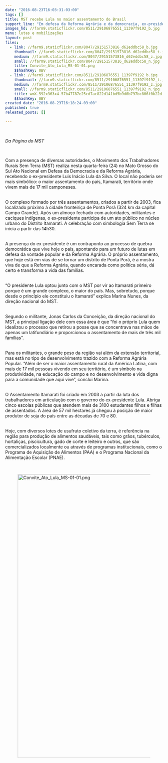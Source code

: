```yaml
---
date: "2016-08-23T16:03:31-03:00"
tags: []
title: MST recebe Lula no maior assentamento do Brasil
support_line: "Em defesa da Reforma Agrária e da democracia, ex-presidente participa de ato no Assentamento Itamarati, em Mato Grosso do Sul"
images_hd: //farm9.staticflickr.com/8511/29106876551_11397f9192_b.jpg
menu: lutas e mobilizações
layout: post
files:
  - link: //farm9.staticflickr.com/8047/29151573816_d62eddbc58_b.jpg
    thumbnail: //farm9.staticflickr.com/8047/29151573816_d62eddbc58_t.jpg
    medium: //farm9.staticflickr.com/8047/29151573816_d62eddbc58_z.jpg
    small: //farm9.staticflickr.com/8047/29151573816_d62eddbc58_n.jpg
    title: Convite_Ato_Lula_MS-01-01.png
    $$hashKey: 0BV
  - link: //farm9.staticflickr.com/8511/29106876551_11397f9192_b.jpg
    thumbnail: //farm9.staticflickr.com/8511/29106876551_11397f9192_t.jpg
    medium: //farm9.staticflickr.com/8511/29106876551_11397f9192_z.jpg
    small: //farm9.staticflickr.com/8511/29106876551_11397f9192_n.jpg
    title: wmX-592x363x4-57b47787e25cd7ac822d141bd5b9d0b797bc806f0b22d.jpg
    $$hashKey: 0BY
created_date: "2016-08-23T16:18:24-03:00"
published: true
releated_posts: []

---
```

<p>&nbsp;</p>

<p><em>Da P&aacute;gina do MST&nbsp;</em></p>

<p>&nbsp;</p>

<p>Com a presen&ccedil;a de diversas autoridades, o Movimento dos Trabalhadores Rurais Sem Terra (MST) realiza nesta quarta-feira (24) no Mato Grosso do Sul Ato Nacional em Defesa da Democracia e da Reforma Agr&aacute;ria, recebendo o ex-presidente Luis In&aacute;cio Lula da Silva. O local n&atilde;o poderia ser mais simb&oacute;lico: o maior assentamento do pa&iacute;s, Itamarati, territ&oacute;rio onde vivem mais de 17 mil camponeses.</p>

<p><br />
O complexo formado por tr&ecirc;s assentamentos, criados a partir de 2003, fica localizado pr&oacute;ximo &agrave; cidade fronteiri&ccedil;a de Ponta Por&atilde; (324 km da capital Campo Grande). Ap&oacute;s um almo&ccedil;o fechado com autoridades, militantes e caciques ind&iacute;genas, o ex-presidente participa de um ato p&uacute;blico no n&uacute;cleo urbano do Distrito Itamarati. A celebra&ccedil;&atilde;o com simbologia Sem Terra se inicia a partir das 14h30.</p>

<p><br />
A presen&ccedil;a do ex-presidente &eacute; um contraponto ao processo de quebra democr&aacute;tica que vive hoje o pa&iacute;s, apontando para um futuro de lutas em defesa da vontade popular e da Reforma Agr&aacute;ria. O pr&oacute;prio assentamento, que hoje est&aacute; em vias de se tornar um distrito de Ponta Por&atilde;, &eacute; a mostra viva de que a Reforma Agr&aacute;ria, quando encarada como pol&iacute;tica s&eacute;ria, d&aacute; certo e transforma a vida das fam&iacute;lias.</p>

<p><br />
&ldquo;O presidente Lula optou junto com o MST por vir ao Itamarati primeiro porque &eacute; um grande complexo, o maior do pa&iacute;s. Mas, sobretudo, porque desde o princ&iacute;pio ele constituiu o Itamarati&rdquo; explica Marina Nunes, da dire&ccedil;&atilde;o nacional do MST.</p>

<p><br />
Segundo o militante, Jonas Carlos da Concei&ccedil;&atilde;o, da dire&ccedil;&atilde;o nacional do MST, a principal liga&ccedil;&atilde;o dele com essa &aacute;rea &eacute; que &ldquo;foi o pr&oacute;prio Lula quem idealizou o processo que retirou a posse que se concentrava nas m&atilde;os de apenas um latifundi&aacute;rio e proporcionou o assentamento de mais de tr&ecirc;s&nbsp;mil fam&iacute;lias&rdquo;.</p>

<p><br />
Para os militantes, o grande peso da regi&atilde;o vai al&eacute;m da extens&atilde;o territorial, mas est&aacute; no tipo de desenvolvimento trazido com a Reforma Agr&aacute;ria Popular. &ldquo;Al&eacute;m de ser o maior assentamento rural da Am&eacute;rica Latina, com mais de 17 mil pessoas vivendo em seu territ&oacute;rio, &eacute; um s&iacute;mbolo na produtividade, na educa&ccedil;&atilde;o do campo e no desenvolvimento e vida digna para a comunidade que aqui vive&rdquo;, conclui Marina.&nbsp;</p>

<p><br />
O Assentamento Itamarati foi criado em 2003 a partir da luta dos trabalhadores em articula&ccedil;&atilde;o com o governo do ex-presidente Lula. Abriga cinco escolas p&uacute;blicas que atendem mais de 3100 estudantes filhos e filhas de assentados. A &aacute;rea de 57 mil hectares j&aacute; chegou &agrave; posi&ccedil;&atilde;o de maior produtor de soja do pa&iacute;s entre as d&eacute;cadas de 70 e 80.</p>

<p><br />
Hoje, com diversos lotes de usufruto coletivo da terra, &eacute; refer&ecirc;ncia na regi&atilde;o para produ&ccedil;&atilde;o de alimentos saud&aacute;veis, tais como gr&atilde;os, tub&eacute;rculos, hortali&ccedil;as, piscicultura, gado de corte e leiteiro e outros, que s&atilde;o comercializados localmente ou atrav&eacute;s de programas institucionais, como o Programa de Aquisi&ccedil;&atilde;o de Alimentos (PAA) e o Programa Nacional da Alimenta&ccedil;&atilde;o Escolar (PNAE).</p>

<p>&nbsp;</p>

<figure class="image"><img alt="Convite_Ato_Lula_MS-01-01.png" height="905" src="//farm9.staticflickr.com/8047/29151573816_d62eddbc58_b.jpg" width="700" />
<figcaption></figcaption>
</figure>
